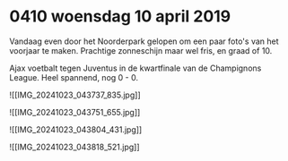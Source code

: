 # 0410 woensdag 10 april 2019
Vandaag even door het Noorderpark gelopen om een paar foto's van het voorjaar te maken. Prachtige zonneschijn maar wel fris, en graad of 10.

Ajax voetbalt tegen Juventus in de kwartfinale van de Champignons League. Heel spannend, nog 0 - 0.

![[IMG_20241023_043737_835.jpg]]

![[IMG_20241023_043751_655.jpg]]

![[IMG_20241023_043804_431.jpg]]

![[IMG_20241023_043818_521.jpg]]
